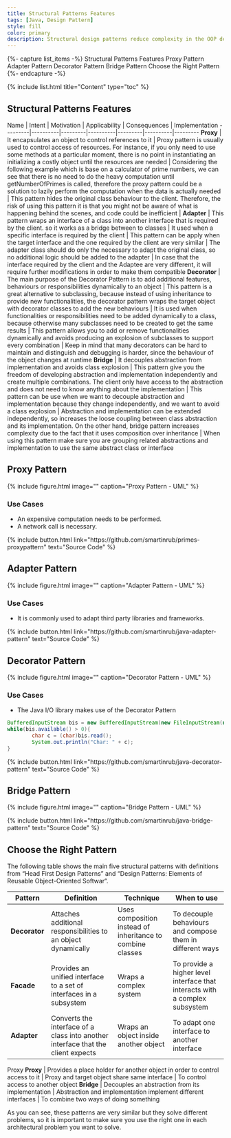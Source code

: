 ```yaml
---
title: Structural Patterns Features
tags: [Java, Design Pattern]
style: fill
color: primary
description: Structural design patterns reduce complexity in the OOP design by identifying a ways to create relationships between entities
---
```


{%- capture list_items -%}
Structural Patterns Features
Proxy Pattern
Adapter Pattern
Decorator Pattern
Bridge Pattern
Choose the Right Pattern
{%- endcapture -%}

{% include list.html title="Content" type="toc" %}

## Structural Patterns Features

 Name | Intent | Motivation | Applicability | Consequences | Implementation
---------|----------|---------|----------|---------|----------|---------
**Proxy** | It encapsulates an object to control references to it | Proxy pattern is usually used to control access of resources. For instance, if you only need to use some methods at a particular moment, there is no point in instantiating an initializing a costly object until the resources are needed | Considering the following example which is base on a calculator of prime numbers, we can see that there is no need to do the heavy computation until getNumberOfPrimes is called, therefore the proxy pattern could be a solution to lazily perform the computation when the data is actually needed | This pattern hides the original class behaviour to the client. Therefore, the risk of using this pattern it is that you might not be aware of what is happening behind the scenes, and code could be inefficient |
**Adapter** | This pattern wraps an interface of a class into another interface that is required by the client. so it works as a bridge between to classes | It used when a specific interface is required by the client | This pattern can be apply when the target interface and the one required by the client are very similar | The adapter class should do only the necessary to adapt the original class, so no additional logic should be added to the adapter | In case that the interface required by the client and the Adaptee are very different, it will require further modifications in order to make them compatible
**Decorator** | The main purpose of the Decorator Pattern is to add additional features, behaviours or responsibilities dynamically to an object | This pattern is a great alternative to subclassing, because instead of using inheritance to provide new functionalities, the decorator pattern wraps the target object with decorator classes to add the new behaviours | It is used when functionalities or responsibilities need to be added dynamically to a class, because otherwise many subclasses need to be created to get the same results | This pattern allows you to add or remove functionalities dynamically and avoids producing an explosion of subclasses to support every combination | Keep in mind that many decorators can be hard to maintain and distinguish and debugging is harder, since the behaviour of the object changes at runtime
**Bridge** | It decouples abstraction from implementation and avoids class explosion | This pattern give you the freedom of developing abstraction and implementation independently and create multiple combinations. The client only have access to the abstraction and does not need to know anything about the implementation | This pattern can be use when we want to decouple abstraction and implementation because they change independently, and we want to avoid a class explosion | Abstraction and implementation can be extended independently, so increases the loose coupling between class abstraction and its implementation. On the other hand, bridge pattern increases complexity due to the fact that it uses composition over inheritance | When using this pattern make sure you are grouping related abstractions and implementation to use the same abstract class or interface

## Proxy Pattern

{% include figure.html image="" caption="Proxy Pattern - UML" %}

### Use Cases

- An expensive computation needs to be performed.
- A network call is necessary.

<p class="text-center">
{% include button.html link="https://github.com/smartinrub/primes-proxypattern" text="Source Code" %}
</p>

## Adapter Pattern

{% include figure.html image="" caption="Adapter Pattern - UML" %}

### Use Cases

- It is commonly used to adapt third party libraries and frameworks.

<p class="text-center">
{% include button.html link="https://github.com/smartinrub/java-adapter-pattern" text="Source Code" %}
</p>

## Decorator Pattern

{% include figure.html image="" caption="Decorator Pattern - UML" %}

### Use Cases

- The Java I/O library makes use of the Decorator Pattern

```java
BufferedInputStream bis = new BufferedInputStream(new FileInputStream(new File("a.txt")));
while(bis.available() > 0){
        char c = (char)bis.read();
        System.out.println("Char: " + c);
}
```

<p class="text-center">
{% include button.html link="https://github.com/smartinrub/java-decorator-pattern" text="Source Code" %}
</p>

## Bridge Pattern

{% include figure.html image="" caption="Bridge Pattern - UML" %}

<p class="text-center">
{% include button.html link="https://github.com/smartinrub/java-bridge-pattern" text="Source Code" %}
</p>

## Choose the Right Pattern

The following table shows the main five structural patterns with definitions from “Head First Design Patterns” and “Design Patterns: Elements of Reusable Object-Oriented Softwar“.

Pattern | Definition | Technique | When to use
---------|----------|---------|---------
 **Decorator** | Attaches additional responsibilities to an object dynamically | Uses composition instead of inheritance to combine classes | To decouple behaviours and compose them in different ways
 **Facade** | Provides an unified interface to a set of interfaces in a subsystem | Wraps a complex system | To provide a higher level interface that interacts with a complex subsystem
 **Adapter** | Converts the interface of a class into another interface that the client expects | Wraps an object inside another object | To adapt one interface to another interface
Proxy
 **Proxy** | Provides a place holder for another object in order to control access to it | Proxy and target object share same interface | To control access to another object
 **Bridge** | Decouples an abstraction from its implementation | Abstraction and implementation implement different interfaces | To combine two ways of doing something

As you can see, these patterns are very similar but they solve different problems, so it is important to make sure you use the right one in each architectural problem you want to solve.


